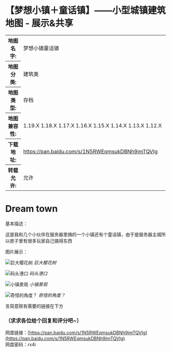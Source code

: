 # 【梦想小镇＋童话镇】——小型城镇建筑地图 - 展示&共享

<table>
<tr>
<th>地图名字:</th>
<td>梦想小镇童话镇 </td>
</tr>

<tr>
<th>地图分类:</th>
<td>建筑类 </td>
</tr>
<tr>
<th>地图类型:</th>
<td>存档 </td>
</tr>

<tr>
<th>地图兼容性:</th>
<td>1.19.X&nbsp;1.18.X&nbsp;1.17.X&nbsp;1.16.X&nbsp;1.15.X&nbsp;1.14.X&nbsp;1.13.X&nbsp;1.12.X&nbsp; </td>
</tr>

<tr>
<th>下载地址:</th>
<td><a href="https://pan.baidu.com/s/1N5RWEqmsukDBNh9imTQVIg" target="_blank">https://pan.baidu.com/s/1N5RWEqmsukDBNh9imTQVIg</a> </td>
</tr>

<tr>
<th>转载允许:</th>
<td>允许 </td>
</tr>
</table>

# Dream town

基本描述：

这是我和几个小伙伴在服务器里搞的一个小镇还有个童话镇，由于是服务器主城所以房子里有很多玩家自己搞得东西

图片展示：

![巨大樱花树](https://attachment.mcbbs.net/data/myattachment/forum/202209/30/202554lnldd4daac3v053i.jpg)
_巨大樱花树_

![码头港口](https://attachment.mcbbs.net/data/myattachment/forum/202209/30/202620xbeg0d1050i4dg4e.jpg)
_码头港口_

![小镇景观](https://attachment.mcbbs.net/data/myattachment/forum/202209/30/202614n3d9kdm8m9e3uobt.jpg)
_小镇景观_

![奇怪的角度？](https://attachment.mcbbs.net/data/myattachment/forum/202209/30/202732kq6voo356vg32ozv.jpg)
_奇怪的角度？_

言简意赅有需要的链接在下方

### （求求各位给个回复和评分吧~）

网盘链接：[https://pan.baidu.com/s/1N5RWEqmsukDBNh9imTQVIg](https://pan.baidu.com/s/1N5RWEqmsukDBNh9imTQVIg)  
网盘密码：rx4i